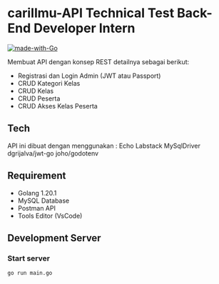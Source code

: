 # cariIlmu-API Technical Test Back-End Developer Intern

[![made-with-Go](https://img.shields.io/badge/Made%20with-Go-1f425f.svg)](https://go.dev/)

Membuat API dengan konsep REST detailnya sebagai berikut:
* Registrasi dan Login Admin (JWT atau Passport)
* CRUD Kategori Kelas
* CRUD Kelas
* CRUD Peserta
* CRUD Akses Kelas Peserta

## Tech
API ini dibuat dengan menggunakan :
Echo Labstack
MySqlDriver
dgrijalva/jwt-go
joho/godotenv

## Requirement
* Golang 1.20.1
* MySQL Database
* Postman API
* Tools Editor (VsCode) 

## Development Server
### Start server
```bash
go run main.go
```
